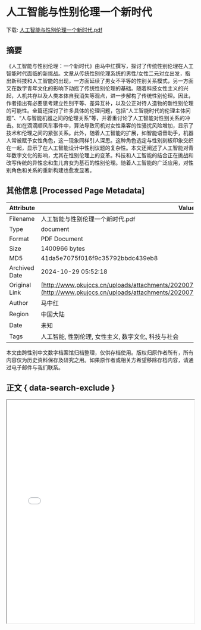 # 人工智能与性别伦理一个新时代

<!-- tcd_download_link -->
下载: [人工智能与性别伦理一个新时代.pdf](人工智能与性别伦理一个新时代.pdf)
<!-- tcd_download_link_end -->

## 摘要

<!-- tcd_abstract -->
《人工智能与性别伦理：一个新时代》由马中红撰写，探讨了传统性别伦理在人工智能时代面临的新挑战。文章从传统性别伦理系统的男性/女性二元对立出发，指出新科技和人工智能的出现，一方面延续了男女不平等的性别关系模式，另一方面又在数字青年文化的影响下动摇了传统性别伦理的基础。随着科技女性主义的兴起，人机共存以及人类本体自我消失等观点，进一步解构了传统性别伦理。因此，作者指出有必要思考建立性别平等、差异互补，以及公正对待人造物的新性别伦理的可能性。全篇还探讨了许多具体的伦理问题，包括“人工智能时代的伦理主体问题”、“人与智能机器之间的伦理关系”等，并着重讨论了人工智能对性别关系的冲击。如在滴滴顺风车事件中，算法导致司机对女性乘客的性骚扰风险增加，显示了技术和伦理之间的紧张关系。此外，随着人工智能的扩展，如智能语音助手，机器人常被赋予女性角色，这一现象同样引人深思。这种角色选定与性别刻板印象交织在一起，显示了在人工智能设计中性别议题的复杂性。本文还阐述了人工智能对青年数字文化的影响，尤其在性别伦理上的变革。科技和人工智能的结合正在挑战和改写传统的异性恋和生儿育女为基石的性别伦理。随着人工智能的广泛应用，对性别角色和关系的重新构建也愈发显著。

<!-- tcd_abstract_end -->

## 其他信息 [Processed Page Metadata]

| Attribute       | Value                                  |
|-----------------|----------------------------------------|
| Filename        | 人工智能与性别伦理一个新时代.pdf                             |
| Type            | document                                 |
| Format          | PDF Document                               |
| Size            | 1400966 bytes                           |
| MD5             | 41da5e7075f016f9c35792bbdc439eb8                                  |
| Archived Date   | 2024-10-29 05:52:18                             |
| Original Link   | [http://www.pkujccs.cn/uploads/attachments/20200708/73ce1982e7a9fe5dbcb87dccb6e410ad.pdf](http://www.pkujccs.cn/uploads/attachments/20200708/73ce1982e7a9fe5dbcb87dccb6e410ad.pdf)                         |
| Author          | 马中红                               |
| Region          | 中国大陆                               |
| Date            | 未知                                 |
| Tags            | 人工智能, 性别伦理, 女性主义, 数字文化, 科技与社会                                 |

本文由跨性别中文数字档案馆归档整理，仅供存档使用。版权归原作者所有，所有内容仅为历史资料保存及研究之用。如果原作者或相关方希望移除存档内容，请通过电子邮件与我们联系。

## 正文 { data-search-exclude }

<!-- tcd_main_text -->
<iframe src="../人工智能与性别伦理一个新时代.pdf" width="100%" height="600px">
    <p>无法显示PDF，请下载查看。</p>
</iframe>
<!-- tcd_main_text_end -->

